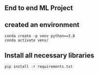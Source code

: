 ## End to end ML Project

## created an environment
```
conda create -p venv python==3.8
conda activate venv/
```
## Install all necessary libraries
```
pip install -r requirements.txt
```


